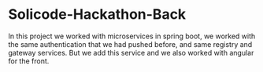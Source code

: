 # Solicode-Hackathon-Back

In this project we worked with microservices in spring boot, we worked with the same authentication that we had pushed before, and same registry and gateway services. But we add this service and we also worked with angular for the front.
